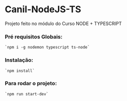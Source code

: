 # Canil-NodeJS-TS
Projeto feito no módulo do Curso NODE + TYPESCRIPT



### Pré requisitos Globais:
    `npm i -g nodemon typescript ts-node`

### Instalação:
    `npm install`

### Para rodar o projeto:
    `npm run start-dev`